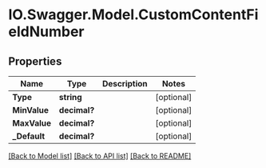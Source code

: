 # IO.Swagger.Model.CustomContentFieldNumber
## Properties

Name | Type | Description | Notes
------------ | ------------- | ------------- | -------------
**Type** | **string** |  | [optional] 
**MinValue** | **decimal?** |  | [optional] 
**MaxValue** | **decimal?** |  | [optional] 
**_Default** | **decimal?** |  | [optional] 

[[Back to Model list]](../README.md#documentation-for-models) [[Back to API list]](../README.md#documentation-for-api-endpoints) [[Back to README]](../README.md)

